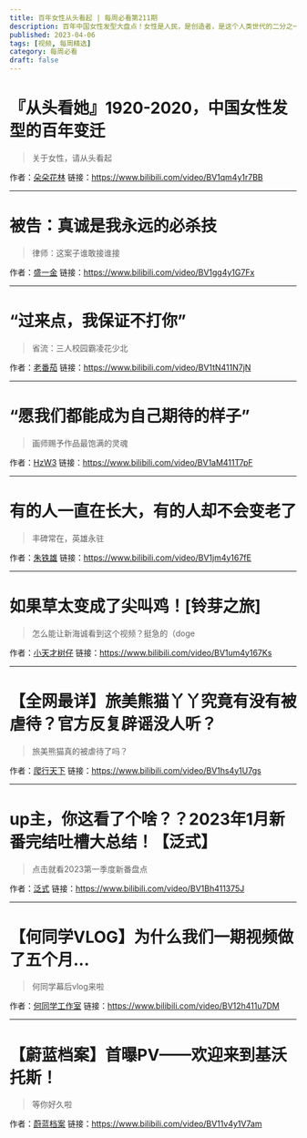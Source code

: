 ```yaml
---
title: 百年女性从头看起 | 每周必看第211期
description: 百年中国女性发型大盘点！女性是人民，是创造者，是这个人类世代的二分之一片天空。
published: 2023-04-06
tags: [视频, 每周精选]
category: 每周必看
draft: false
---
```


# 『从头看她』1920-2020，中国女性发型的百年变迁
> 关于女性，请从头看起

作者：[朵朵花林](https://space.bilibili.com/297344797)
链接：https://www.bilibili.com/video/BV1qm4y1r7BB

---

# 被告：真诚是我永远的必杀技
> 律师：这案子谁敢接谁接

作者：[盛一金](https://space.bilibili.com/477456482)
链接：https://www.bilibili.com/video/BV1gg4y1G7Fx

---

# “过来点，我保证不打你”
> 省流：三人校园霸凌花少北

作者：[老番茄](https://space.bilibili.com/546195)
链接：https://www.bilibili.com/video/BV1tN411N7jN

---

# “愿我们都能成为自己期待的样子”
> 画师赐予作品最饱满的灵魂

作者：[HzW3](https://space.bilibili.com/10020429)
链接：https://www.bilibili.com/video/BV1aM411T7pF

---

# 有的人一直在长大，有的人却不会变老了
> 丰碑常在，英雄永驻

作者：[朱铁雄](https://space.bilibili.com/30139938)
链接：https://www.bilibili.com/video/BV1jm4y167fE

---

# 如果草太变成了尖叫鸡！[铃芽之旅]
> 怎么能让新海诚看到这个视频？挺急的（doge

作者：[小天才树仔](https://space.bilibili.com/313534386)
链接：https://www.bilibili.com/video/BV1um4y167Ks

---

# 【全网最详】旅美熊猫丫丫究竟有没有被虐待？官方反复辟谣没人听？
> 旅美熊猫真的被虐待了吗？

作者：[爬行天下](https://space.bilibili.com/35853609)
链接：https://www.bilibili.com/video/BV1hs4y1U7gs

---

# up主，你这看了个啥？？2023年1月新番完结吐槽大总结！【泛式】
> 点击就看2023第一季度新番盘点

作者：[泛式](https://space.bilibili.com/63231)
链接：https://www.bilibili.com/video/BV1Bh411375J

---

# 【何同学VLOG】为什么我们一期视频做了五个月...
> 何同学幕后vlog来啦

作者：[何同学工作室](https://space.bilibili.com/1192648858)
链接：https://www.bilibili.com/video/BV12h411u7DM

---

# 【蔚蓝档案】首曝PV——欢迎来到基沃托斯！
> 等你好久啦

作者：[蔚蓝档案](https://space.bilibili.com/3493265644980448)
链接：https://www.bilibili.com/video/BV11v4y1V7am

